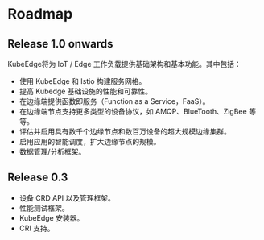 # Roadmap

## Release 1.0 onwards

KubeEdge将为 IoT / Edge 工作负载提供基础架构和基本功能。其中包括：

- 使用 KubeEdge 和 Istio 构建服务网格。
- 提高 Kubedge 基础设施的性能和可靠性。
- 在边缘端提供函数即服务（Function as a Service，FaaS）。
- 在边缘端节点支持更多类型的设备协议，如 AMQP、BlueTooth、ZigBee 等等。
- 评估并启用具有数千个边缘节点和数百万设备的超大规模边缘集群。
- 启用应用的智能调度，扩大边缘节点的规模。
- 数据管理/分析框架。

## Release 0.3

- 设备 CRD API 以及管理框架。
- 性能测试框架。
- KubeEdge 安装器。
- CRI 支持。
